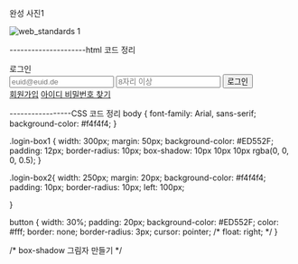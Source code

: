 완성 사진1

![web_standards 1](https://github.com/qwe11qwe/Home-work/assets/134567486/3a8d52a3-dceb-48fa-920a-4437d50fecd3)

---------------------html 코드 정리
<!DOCTYPE html>
<html lang="ko">
<head>
  <meta charset="UTF-8" />
  <meta http-equiv="X-UA-Compatible" content="IE=edge" />
  <meta name="viewport" content="width=device-width, initial-scale=1.0" />
  <title>6.7 숙제</title>
  <link rel="stylesheet" href="./login.css" />
</head>
  <body>
    <div class="login-box1">
        <div id="로그인"> 로그인
          <div class="login-box2">
        <input type="text" placeholder="euid@euid.de" required> 
        <input type="password" placeholder="8자리 이상" required>
        <button type="submit">로그인</button>
      <div class="links">
        <a href="/" id="signup-link">회원가입</a>
        <a href="/" id="forgot-username-link">아이디 비밀번호 찾기</a> 
      </div>
    </div>
  </div>
</div>
  </body>

</html>

-----------------CSS 코드 정리
body {
  font-family: Arial, sans-serif;
  background-color: #f4f4f4;
}

.login-box1 {
  width: 300px;
  margin: 50px;
  background-color: #ED552F;
  padding: 12px;
  border-radius: 10px;
  box-shadow: 10px 10px 10px rgba(0, 0, 0, 0.5);
}

.login-box2{
  width: 250px;
  margin: 20px;
  background-color: #f4f4f4;
  padding: 10px;
  border-radius: 10px;
  left: 100px;

}

button {
   width: 30%;
  padding: 20px;
  background-color: #ED552F;
  color: #fff;
  border: none;
  border-radius: 3px;
  cursor: pointer;
  /* float: right; */
}

/* box-shadow 그림자 만들기 */
